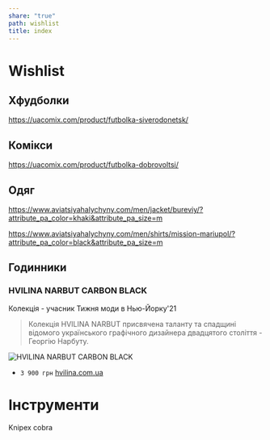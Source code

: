 ```yaml
---
share: "true"
path: wishlist
title: index
---
```


# Wishlist
## Хфудболки
https://uacomix.com/product/futbolka-siverodonetsk/

## Комікси
https://uacomix.com/product/futbolka-dobrovoltsi/

## Одяг
https://www.aviatsiyahalychyny.com/men/jacket/bureviy/?attribute_pa_color=khaki&attribute_pa_size=m

https://www.aviatsiyahalychyny.com/men/shirts/mission-mariupol/?attribute_pa_color=black&attribute_pa_size=m



## Годинники

### HVILINA NARBUT CARBON BLACK
Колекція - учасник Тижня моди в Нью-Йорку'21 

> Колекція HVILINA NARBUT присвячена таланту та спадщині відомого українського графічного дизайнера двадцятого століття - Георгію Нарбуту.

![HVILINA NARBUT CARBON BLACK](https://static.insalescdn.com/images/products/1/4459/416567659/1.png)

- `3 900 грн` [hvilina.com.ua](https://hvilina.com.ua/collection/narbut/product/narbut-carbon-black-3)

# Інструменти
Knipex cobra
